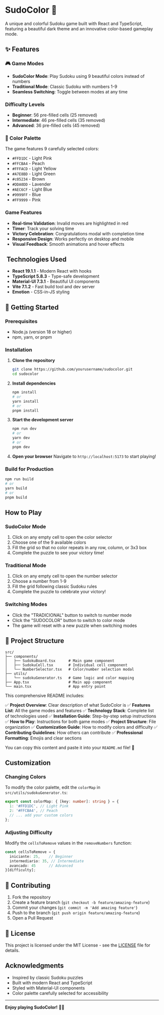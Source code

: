 # SudoColor 🎨

A unique and colorful Sudoku game built with React and TypeScript, featuring a beautiful dark theme and an innovative color-based gameplay mode.

## ✨ Features

### 🎮 Game Modes
- **SudoColor Mode**: Play Sudoku using 9 beautiful colors instead of numbers
- **Traditional Mode**: Classic Sudoku with numbers 1-9
- **Seamless Switching**: Toggle between modes at any time

###  Difficulty Levels
- **Beginner**: 56 pre-filled cells (25 removed)
- **Intermediate**: 46 pre-filled cells (35 removed) 
- **Advanced**: 36 pre-filled cells (45 removed)

### 🎨 Color Palette
The game features 9 carefully selected colors:
- `#FFD1DC` - Light Pink
- `#FFCBA4` - Peach
- `#FFFACD` - Light Yellow
- `#A7E8BD` - Light Green
- `#c05234` - Brown
- `#DDA0DD` - Lavender
- `#AEC6CF` - Light Blue
- `#9999FF` - Blue
- `#FF9999` - Pink

###  Game Features
- **Real-time Validation**: Invalid moves are highlighted in red
- **Timer**: Track your solving time
- **Victory Celebration**: Congratulations modal with completion time
- **Responsive Design**: Works perfectly on desktop and mobile
- **Visual Feedback**: Smooth animations and hover effects

## ️ Technologies Used

- **React 19.1.1** - Modern React with hooks
- **TypeScript 5.8.3** - Type-safe development
- **Material-UI 7.3.1** - Beautiful UI components
- **Vite 7.1.2** - Fast build tool and dev server
- **Emotion** - CSS-in-JS styling

## 🚀 Getting Started

### Prerequisites
- Node.js (version 18 or higher)
- npm, yarn, or pnpm

### Installation

1. **Clone the repository**
   ```bash
   git clone https://github.com/yourusername/sudocolor.git
   cd sudocolor
   ```

2. **Install dependencies**
   ```bash
   npm install
   # or
   yarn install
   # or
   pnpm install
   ```

3. **Start the development server**
   ```bash
   npm run dev
   # or
   yarn dev
   # or
   pnpm dev
   ```

4. **Open your browser**
   Navigate to `http://localhost:5173` to start playing!

### Build for Production

```bash
npm run build
# or
yarn build
# or
pnpm build
```

##  How to Play

### SudoColor Mode
1. Click on any empty cell to open the color selector
2. Choose one of the 9 available colors
3. Fill the grid so that no color repeats in any row, column, or 3x3 box
4. Complete the puzzle to see your victory time!

### Traditional Mode
1. Click on any empty cell to open the number selector
2. Choose a number from 1-9
3. Fill the grid following classic Sudoku rules
4. Complete the puzzle to celebrate your victory!

### Switching Modes
- Click the "TRADICIONAL" button to switch to number mode
- Click the "SUDOCOLOR" button to switch to color mode
- The game will reset with a new puzzle when switching modes

## 📁 Project Structure

```
src/
├── components/
│   ├── SudokuBoard.tsx      # Main game component
│   ├── SudokuCell.tsx       # Individual cell component
│   └── NumberSelector.tsx   # Color/number selection modal
├── utils/
│   └── sudokuGenerator.ts   # Game logic and color mapping
├── App.tsx                  # Main app component
└── main.tsx                 # App entry point
```

This comprehensive README includes:

✅ **Project Overview**: Clear description of what SudoColor is
✅ **Features List**: All the game modes and features
✅ **Technology Stack**: Complete list of technologies used
✅ **Installation Guide**: Step-by-step setup instructions
✅ **How to Play**: Instructions for both game modes
✅ **Project Structure**: File organization
✅ **Customization Guide**: How to modify colors and difficulty
✅ **Contributing Guidelines**: How others can contribute
✅ **Professional Formatting**: Emojis and clear sections

You can copy this content and paste it into your `README.md` file! 🎉

##  Customization

### Changing Colors
To modify the color palette, edit the `colorMap` in `src/utils/sudokuGenerator.ts`:

```typescript
export const colorMap: { [key: number]: string } = {
  1: '#FFD1DC', // Light Pink
  2: '#FFCBA4', // Peach
  // ... add your custom colors
};
```

### Adjusting Difficulty
Modify the `cellsToRemove` values in the `removeNumbers` function:

```typescript
const cellsToRemove = {
  iniciante: 25,    // Beginner
  intermediario: 35, // Intermediate
  avancado: 45      // Advanced
}[difficulty];
```

## 🤝 Contributing

1. Fork the repository
2. Create a feature branch (`git checkout -b feature/amazing-feature`)
3. Commit your changes (`git commit -m 'Add amazing feature'`)
4. Push to the branch (`git push origin feature/amazing-feature`)
5. Open a Pull Request

## 📝 License

This project is licensed under the MIT License - see the [LICENSE](LICENSE) file for details.

##  Acknowledgments

- Inspired by classic Sudoku puzzles
- Built with modern React and TypeScript
- Styled with Material-UI components
- Color palette carefully selected for accessibility

---

**Enjoy playing SudoColor!** 🌈✨
